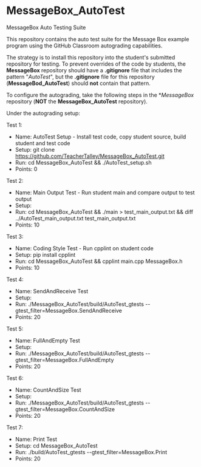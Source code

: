 # MessageBox_AutoTest
MessageBox Auto Testing Suite

This repository contains the auto test suite for the Message Box example program
using the GitHub Classroom autograding capabilities.

The strategy is to install this repository into the student's submitted repository for testing.
To prevent overrides of the code by students, the **MessageBox** repository should have a
**.gitignore** file that includes the pattern "*AutoTest*", but the **.gitignore** file for
this repository (**MessageBod_AutoTest**) should **not** contain that pattern.

To configure the autograding, take the following steps in the **MessageBox* repository
(**NOT** the **MessageBox_AutoTest** repository).

Under the autograding setup:

Test 1: 
- Name: AutoTest Setup - Install test code, copy student source, build student and test code
- Setup: git clone https://github.com/TeacherTalley/MessageBox_AutoTest.git
- Run: cd MessageBox_AutoTest && ./AutoTest_setup.sh
- Points: 0

Test 2:
- Name: Main Output Test - Run student main and compare output to test output
- Setup: 
- Run: cd MessageBox_AutoTest && ./main > test_main_output.txt && diff ../AutoTest_main_output.txt test_main_output.txt
- Points: 10

Test 3:
- Name: Coding Style Test - Run cpplint on student code
- Setup: pip install cpplint
- Run: cd MessageBox_AutoTest && cpplint main.cpp MessageBox.h
- Points: 10

Test 4:
- Name: SendAndReceive Test
- Setup: 
- Run: ./MessageBox_AutoTest/build/AutoTest_gtests --gtest_filter=MessageBox.SendAndReceive
- Points: 20

Test 5:
- Name: FullAndEmpty Test
- Setup: 
- Run: ./MessageBox_AutoTest/build/AutoTest_gtests --gtest_filter=MessageBox.FullAndEmpty
- Points: 20

Test 6:
- Name: CountAndSize Test
- Setup: 
- Run: ./MessageBox_AutoTest/build/AutoTest_gtests  --gtest_filter=MessageBox.CountAndSize
- Points: 20

Test 7:
- Name: Print Test
- Setup: cd MessageBox_AutoTest
- Run: ./build/AutoTest_gtests  --gtest_filter=MessageBox.Print
- Points: 20